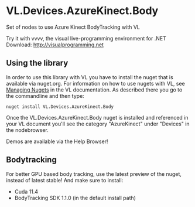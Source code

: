 # VL.Devices.AzureKinect.Body
Set of nodes to use Azure Kinect BodyTracking with VL

Try it with vvvv, the visual live-programming environment for .NET  
Download: http://visualprogramming.net

## Using the library
In order to use this library with VL you have to install the nuget that is available via nuget.org. For information on how to use nugets with VL, see [Managing Nugets](https://vvvv.gitbooks.io/the-gray-book/content/en/reference/libraries/dependencies.html#_manage_nugets) in the VL documentation. As described there you go to the commandline and then type:

    nuget install VL.Devices.AzureKinect.Body

Once the VL.Devices.AzureKinect.Body nuget is installed and referenced in your VL document you'll see the category "AzureKinect" under "Devices" in the nodebrowser. 

Demos are available via the Help Browser!

## Bodytracking

For better GPU based body tracking, use the latest preview of the nuget, instead of latest stable!
And make sure to install:
- Cuda 11.4
- BodyTracking SDK 1.1.0 (in the default install path)
